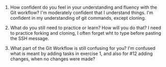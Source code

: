 1. How confident do you feel in your understanding and fluency with the Git workflow?
I'm moderately confident that I understand things. I'm confident in my understanding of git commands, except cloning. 

2. What do you still need to practice or learn? How will you do that?
I need to practice forking and cloning, I often forget wht to type before pasting the SSH message. 

3. What part of the Git Workflow is still confusing for you?
I'm confused what is meant by adding tasks in exercise 1, and also for #12 adding changes, when no changes were made? 